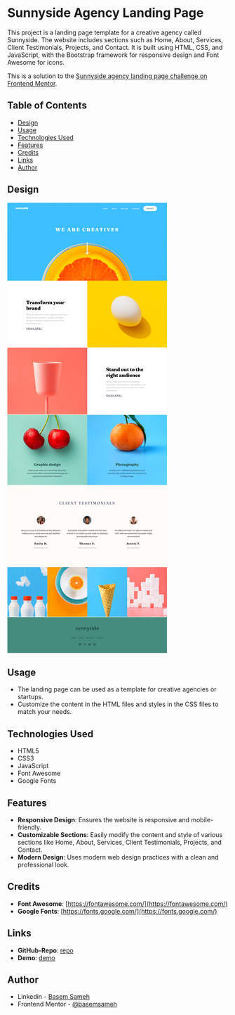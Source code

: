 # Sunnyside Agency Landing Page

This project is a landing page template for a creative agency called Sunnyside. The website includes sections such as Home, About, Services, Client Testimonials, Projects, and Contact. It is built using HTML, CSS, and JavaScript, with the Bootstrap framework for responsive design and Font Awesome for icons.

This is a solution to the [Sunnyside agency landing page challenge on Frontend Mentor](https://www.frontendmentor.io/challenges/sunnyside-agency-landing-page-7yVs3B6ef).

## Table of Contents

- [Design](#design)
- [Usage](#usage)
- [Technologies Used](#technologies-used)
- [Features](#features)
- [Credits](#credits)
- [Links](#links)
- [Author](#author)


## Design

![Desktop-Preivew](./design/desktop-design.png)


## Usage

- The landing page can be used as a template for creative agencies or startups.
- Customize the content in the HTML files and styles in the CSS files to match your needs.


## Technologies Used

- HTML5
- CSS3
- JavaScript
- Font Awesome
- Google Fonts

## Features

- **Responsive Design**: Ensures the website is responsive and mobile-friendly.
- **Customizable Sections**: Easily modify the content and style of various sections like Home, About, Services, Client Testimonials, Projects, and Contact.
- **Modern Design**: Uses modern web design practices with a clean and professional look.

## Credits

- **Font Awesome**: [https://fontawesome.com/](https://fontawesome.com/)
- **Google Fonts**: [https://fonts.google.com/](https://fonts.google.com/)

## Links

- **GitHub-Repo**: [repo](https://github.com/basemsameh/Sunnyside-agency-landing-page.git)
- **Demo**: [demo](https://basemsameh.github.io/Sunnyside-agency-landing-page/)

## Author

- Linkedin - [Basem Sameh](https://www.linkedin.com/in/basem-sameh-671b5b212/)
- Frontend Mentor - [@basemsameh](https://www.frontendmentor.io/profile/basemsameh)